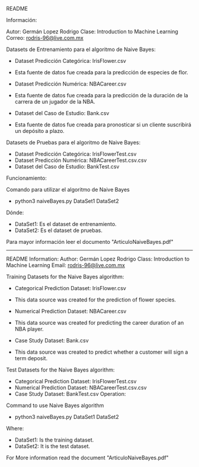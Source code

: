 README

Información:

Autor: Germán Lopez Rodrigo
Clase: Introduction to Machine Learning
Correo: rodris-96@live.com.mx

Datasets de Entrenamiento para el algoritmo de Naive Bayes:
* Dataset Predicción Categórica: IrisFlower.csv
- Esta fuente de datos fue creada para la predicción de especies de flor.
* Dataset Predicción Numérica: NBACareer.csv
- Esta fuente de datos fue creada para la predicción de la duración de la carrera de un jugador de la NBA.
* Dataset del Caso de Estudio: Bank.csv
- Esta fuente de datos fue creada para pronosticar si un cliente suscribirá un depósito a plazo.

Datasets de Pruebas para el algoritmo de Naive Bayes:
* Dataset Predicción Categórica: IrisFlowerTest.csv
* Dataset Predicción Numérica: NBACareerTest.csv.csv
* Dataset del Caso de Estudio: BankTest.csv

Funcionamiento:

Comando para utilizar el algoritmo de Naive Bayes

- python3 naiveBayes.py DataSet1 DataSet2

Dónde:
* DataSet1: Es el dataset de entrenamiento.
* DataSet2: Es el dataset de pruebas.

Para mayor información leer el documento "ArticuloNaiveBayes.pdf"

---------------------------------------------------------------------------------------------------------------------
README
Information: 
Author: Germán Lopez Rodrigo 
Class: Introduction to Machine Learning 
Email: rodris-96@live.com.mx 

Training Datasets for the Naive Bayes algorithm: 
* Categorical Prediction Dataset: IrisFlower.csv 
- This data source was created for the prediction of flower species. 
* Numerical Prediction Dataset: NBACareer.csv 
- This data source was created for predicting the career duration of an NBA player. 
* Case Study Dataset: Bank.csv 
- This data source was created to predict whether a customer will sign a term deposit. 

Test Datasets for the Naive Bayes algorithm: 

* Categorical Prediction Dataset: IrisFlowerTest.csv 
* Numerical Prediction Dataset: NBACareerTest.csv.csv 
* Case Study Dataset: BankTest.csv Operation: 

Command to use Naive Bayes algorithm
 - python3 naiveBayes.py DataSet1 DataSet2

 Where: 
 * DataSet1: Is the training dataset. 
 * DataSet2: It is the test dataset.

For More information read the document "ArticuloNaiveBayes.pdf" 